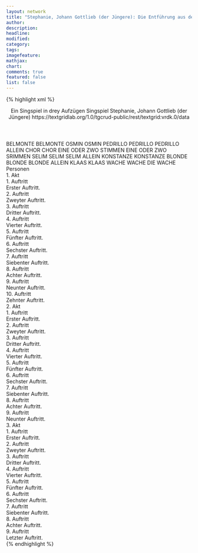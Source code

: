 ```yaml
---
layout: network
title: "Stephanie, Johann Gottlieb (der Jüngere): Die Entführung aus dem Serail (1782)"
author:
description:
headline:
modified:
category:
tags:
imagefeature:
mathjax:
chart:
comments: true
featured: false
list: false
---
```

{% highlight xml %}
<?xml-model href="https://raw.githubusercontent.com/DLiNa/project/master/rules/lina.rnc"?><?xml-model href="https://raw.githubusercontent.com/DLiNa/project/master/rules/lina.sch"?>
<play xmlns="http://lina.digital">
  <header>
    <title>Die Entführung aus dem Serail</title>
    <subtitle>Ein Singspiel in drey Aufzügen</subtitle>
    <genretitle>Singspiel</genretitle>
    <author>Stephanie, Johann Gottlieb (der Jüngere)</author>
    <date type="print"/>
    <date type="premiere" when="1782"/>
    <date type="written"/>
    <source>https://textgridlab.org/1.0/tgcrud-public/rest/textgrid:vrdk.0/data</source>
  </header>
  <personae>
    <character>
      <name>BELMONTE</name>
      <alias xml:id="belmonte">
        <name>BELMONTE</name>
      </alias>
    </character>
    <character>
      <name>OSMIN</name>
      <alias xml:id="osmin">
        <name>OSMIN</name>
      </alias>
    </character>
    <character>
      <name>PEDRILLO</name>
      <alias xml:id="pedrillo">
        <name>PEDRILLO</name>
      </alias>
      <alias xml:id="pedrillo_allein">
        <name>PEDRILLO ALLEIN</name>
      </alias>
    </character>
    <character>
      <name>CHOR</name>
      <alias xml:id="chor">
        <name>CHOR</name>
      </alias>
    </character>
    <character>
      <name>EINE ODER ZWO STIMMEN</name>
      <alias xml:id="eine_oder_zwo_srimmen">
        <name>EINE ODER ZWO SRIMMEN</name>
      </alias>
    </character>
    <character>
      <name>SELIM</name>
      <alias xml:id="selim">
        <name>SELIM</name>
      </alias>
      <alias xml:id="selim_allein">
        <name>SELIM ALLEIN</name>
      </alias>
    </character>
    <character>
      <name>KONSTANZE</name>
      <alias xml:id="konstanze">
        <name>KONSTANZE</name>
      </alias>
    </character>
    <character>
      <name>BLONDE</name>
      <alias xml:id="blonde">
        <name>BLONDE</name>
      </alias>
      <alias xml:id="blonde_allein">
        <name>BLONDE ALLEIN</name>
      </alias>
    </character>
    <character>
      <name>KLAAS</name>
      <alias xml:id="klaas">
        <name>KLAAS</name>
      </alias>
    </character>
    <character>
      <name>WACHE</name>
      <alias xml:id="wache">
        <name>WACHE</name>
      </alias>
      <alias xml:id="die_wache">
        <name>DIE WACHE</name>
      </alias>
    </character>
  </personae>
  <text>
    <div>
      <head>Personen</head>
    </div>
    <div>
      <head>1. Akt</head>
      <div>
        <head>1. Auftritt</head>
        <div>
          <head>Erster Auftritt.</head>
          <sp who="#belmonte">
            <amount n="1" unit="speech_acts"/>
            <amount n="54" unit="words"/>
            <amount n="9" unit="lines"/>
            <amount n="271" unit="chars"/>
          </sp>
        </div>
      </div>
      <div>
        <head>2. Auftritt</head>
        <div>
          <head>Zweyter Auftritt.</head>
          <sp who="#osmin">
            <amount n="19" unit="speech_acts"/>
            <amount n="224" unit="words"/>
            <amount n="44" unit="lines"/>
            <amount n="1242" unit="chars"/>
          </sp>
          <sp who="#belmonte">
            <amount n="19" unit="speech_acts"/>
            <amount n="159" unit="words"/>
            <amount n="27" unit="lines"/>
            <amount n="825" unit="chars"/>
          </sp>
        </div>
      </div>
      <div>
        <head>3. Auftritt</head>
        <div>
          <head>Dritter Auftritt.</head>
          <sp who="#osmin">
            <amount n="6" unit="speech_acts"/>
            <amount n="244" unit="words"/>
            <amount n="28" unit="lines"/>
            <amount n="1338" unit="chars"/>
          </sp>
          <sp who="#pedrillo">
            <amount n="5" unit="speech_acts"/>
            <amount n="69" unit="words"/>
            <amount n="4" unit="lines"/>
            <amount n="344" unit="chars"/>
          </sp>
        </div>
      </div>
      <div>
        <head>4. Auftritt</head>
        <div>
          <head>Vierter Auftritt.</head>
          <sp who="#pedrillo">
            <amount n="12" unit="speech_acts"/>
            <amount n="518" unit="words"/>
            <amount n="1" unit="lines"/>
            <amount n="2925" unit="chars"/>
          </sp>
          <sp who="#belmonte">
            <amount n="11" unit="speech_acts"/>
            <amount n="125" unit="words"/>
            <amount n="9" unit="lines"/>
            <amount n="632" unit="chars"/>
          </sp>
        </div>
      </div>
      <div>
        <head>5. Auftritt</head>
        <div>
          <head>Fünfter Auftritt.</head>
          <sp who="#belmonte">
            <amount n="1" unit="speech_acts"/>
            <amount n="74" unit="words"/>
            <amount n="14" unit="lines"/>
            <amount n="373" unit="chars"/>
          </sp>
          <sp who="#pedrillo">
            <amount n="1" unit="speech_acts"/>
            <amount n="13" unit="words"/>
            <amount n="1" unit="lines"/>
            <amount n="91" unit="chars"/>
          </sp>
        </div>
      </div>
      <div>
        <head>6. Auftritt</head>
        <div>
          <head>Sechster Auftritt.</head>
          <sp who="#chor #eine_oder_zwo_srimmen">
            <amount n="2" unit="speech_acts"/>
            <amount n="34" unit="words"/>
            <amount n="8" unit="lines"/>
            <amount n="206" unit="chars"/>
          </sp>
          <sp who="#eine_oder_zwo_srimmen">
            <amount n="1" unit="speech_acts"/>
            <amount n="24" unit="words"/>
            <amount n="8" unit="lines"/>
            <amount n="138" unit="chars"/>
          </sp>
        </div>
      </div>
      <div>
        <head>7. Auftritt</head>
        <div>
          <head>Siebenter Auftritt.</head>
          <sp who="#selim">
            <amount n="9" unit="speech_acts"/>
            <amount n="171" unit="words"/>
            <amount n="7" unit="lines"/>
            <amount n="911" unit="chars"/>
          </sp>
          <sp who="#konstanze">
            <amount n="9" unit="speech_acts"/>
            <amount n="208" unit="words"/>
            <amount n="16" unit="lines"/>
            <amount n="1098" unit="chars"/>
          </sp>
        </div>
      </div>
      <div>
        <head>8. Auftritt</head>
        <div>
          <head>Achter Auftritt.</head>
          <sp who="#selim">
            <amount n="3" unit="speech_acts"/>
            <amount n="75" unit="words"/>
            <amount n="1" unit="lines"/>
            <amount n="429" unit="chars"/>
          </sp>
          <sp who="#pedrillo">
            <amount n="2" unit="speech_acts"/>
            <amount n="46" unit="words"/>
            <amount n="1" unit="lines"/>
            <amount n="263" unit="chars"/>
          </sp>
          <sp who="#belmonte">
            <amount n="1" unit="speech_acts"/>
            <amount n="17" unit="words"/>
            <amount n="1" unit="lines"/>
            <amount n="97" unit="chars"/>
          </sp>
        </div>
      </div>
      <div>
        <head>9. Auftritt</head>
        <div>
          <head>Neunter Auftritt.</head>
          <sp who="#pedrillo">
            <amount n="4" unit="speech_acts"/>
            <amount n="138" unit="words"/>
            <amount n="1" unit="lines"/>
            <amount n="772" unit="chars"/>
          </sp>
          <sp who="#belmonte">
            <amount n="3" unit="speech_acts"/>
            <amount n="56" unit="words"/>
            <amount n="2" unit="lines"/>
            <amount n="261" unit="chars"/>
          </sp>
        </div>
      </div>
      <div>
        <head>10. Auftritt</head>
        <div>
          <head>Zehnter Auftritt.</head>
          <sp who="#osmin">
            <amount n="12" unit="speech_acts"/>
            <amount n="203" unit="words"/>
            <amount n="13" unit="lines"/>
            <amount n="1063" unit="chars"/>
          </sp>
          <sp who="#pedrillo">
            <amount n="6" unit="speech_acts"/>
            <amount n="50" unit="words"/>
            <amount n="6" unit="lines"/>
            <amount n="286" unit="chars"/>
          </sp>
          <sp who="#belmonte">
            <amount n="2" unit="speech_acts"/>
            <amount n="16" unit="words"/>
            <amount n="2" unit="lines"/>
            <amount n="94" unit="chars"/>
          </sp>
          <sp who="#belmonte #pedrillo">
            <amount n="5" unit="speech_acts"/>
            <amount n="28" unit="words"/>
            <amount n="6" unit="lines"/>
            <amount n="132" unit="chars"/>
          </sp>
        </div>
      </div>
    </div>
    <div>
      <head>2. Akt</head>
      <div>
        <head>1. Auftritt</head>
        <div>
          <head>Erster Auftritt.</head>
          <sp who="#blonde">
            <amount n="22" unit="speech_acts"/>
            <amount n="481" unit="words"/>
            <amount n="28" unit="lines"/>
            <amount n="2663" unit="chars"/>
          </sp>
          <sp who="#osmin">
            <amount n="21" unit="speech_acts"/>
            <amount n="347" unit="words"/>
            <amount n="23" unit="lines"/>
            <amount n="1802" unit="chars"/>
          </sp>
        </div>
      </div>
      <div>
        <head>2. Auftritt</head>
        <div>
          <head>Zweyter Auftritt.</head>
          <sp who="#blonde">
            <amount n="7" unit="speech_acts"/>
            <amount n="222" unit="words"/>
            <amount n="2" unit="lines"/>
            <amount n="1240" unit="chars"/>
          </sp>
          <sp who="#konstanze">
            <amount n="6" unit="speech_acts"/>
            <amount n="177" unit="words"/>
            <amount n="19" unit="lines"/>
            <amount n="995" unit="chars"/>
          </sp>
        </div>
      </div>
      <div>
        <head>3. Auftritt</head>
        <div>
          <head>Dritter Auftritt.</head>
          <sp who="#selim">
            <amount n="5" unit="speech_acts"/>
            <amount n="75" unit="words"/>
            <amount n="4" unit="lines"/>
            <amount n="389" unit="chars"/>
          </sp>
          <sp who="#konstanze">
            <amount n="5" unit="speech_acts"/>
            <amount n="209" unit="words"/>
            <amount n="18" unit="lines"/>
            <amount n="1122" unit="chars"/>
          </sp>
        </div>
      </div>
      <div>
        <head>4. Auftritt</head>
        <div>
          <head>Vierter Auftritt.</head>
          <sp who="#selim_allein">
            <amount n="1" unit="speech_acts"/>
            <amount n="83" unit="words"/>
            <amount n="431" unit="chars"/>
          </sp>
        </div>
      </div>
      <div>
        <head>5. Auftritt</head>
        <div>
          <head>Fünfter Auftritt.</head>
          <sp who="#blonde_allein">
            <amount n="1" unit="speech_acts"/>
            <amount n="88" unit="words"/>
            <amount n="464" unit="chars"/>
          </sp>
        </div>
      </div>
      <div>
        <head>6. Auftritt</head>
        <div>
          <head>Sechster Auftritt.</head>
          <sp who="#pedrillo">
            <amount n="10" unit="speech_acts"/>
            <amount n="214" unit="words"/>
            <amount n="4" unit="lines"/>
            <amount n="1221" unit="chars"/>
          </sp>
          <sp who="#blonde">
            <amount n="10" unit="speech_acts"/>
            <amount n="132" unit="words"/>
            <amount n="15" unit="lines"/>
            <amount n="793" unit="chars"/>
          </sp>
        </div>
      </div>
      <div>
        <head>7. Auftritt</head>
        <div>
          <head>Siebenter Auftritt.</head>
          <sp who="#pedrillo_allein">
            <amount n="1" unit="speech_acts"/>
            <amount n="79" unit="words"/>
            <amount n="11" unit="lines"/>
            <amount n="424" unit="chars"/>
          </sp>
        </div>
      </div>
      <div>
        <head>8. Auftritt</head>
        <div>
          <head>Achter Auftritt.</head>
          <sp who="#osmin">
            <amount n="14" unit="speech_acts"/>
            <amount n="291" unit="words"/>
            <amount n="12" unit="lines"/>
            <amount n="1325" unit="chars"/>
          </sp>
          <sp who="#pedrillo">
            <amount n="14" unit="speech_acts"/>
            <amount n="456" unit="words"/>
            <amount n="11" unit="lines"/>
            <amount n="2466" unit="chars"/>
          </sp>
          <sp who="#osmin #pedrillo">
            <amount n="2" unit="speech_acts"/>
            <amount n="27" unit="words"/>
            <amount n="7" unit="lines"/>
            <amount n="143" unit="chars"/>
          </sp>
        </div>
      </div>
      <div>
        <head>9. Auftritt</head>
        <div>
          <head>Neunter Auftritt.</head>
          <sp who="#pedrillo">
            <amount n="9" unit="speech_acts"/>
            <amount n="197" unit="words"/>
            <amount n="10" unit="lines"/>
            <amount n="1040" unit="chars"/>
          </sp>
          <sp who="#belmonte">
            <amount n="14" unit="speech_acts"/>
            <amount n="235" unit="words"/>
            <amount n="36" unit="lines"/>
            <amount n="1277" unit="chars"/>
          </sp>
          <sp who="#konstanze">
            <amount n="16" unit="speech_acts"/>
            <amount n="217" unit="words"/>
            <amount n="33" unit="lines"/>
            <amount n="1101" unit="chars"/>
          </sp>
          <sp who="#blonde">
            <amount n="8" unit="speech_acts"/>
            <amount n="94" unit="words"/>
            <amount n="15" unit="lines"/>
            <amount n="472" unit="chars"/>
          </sp>
          <sp who="#pedrillo #belmonte #konstanze #blonde">
            <amount n="1" unit="speech_acts"/>
            <amount n="20" unit="words"/>
            <amount n="4" unit="lines"/>
            <amount n="123" unit="chars"/>
          </sp>
          <sp who="#belmonte #pedrillo">
            <amount n="1" unit="speech_acts"/>
            <amount n="37" unit="words"/>
            <amount n="8" unit="lines"/>
            <amount n="206" unit="chars"/>
          </sp>
          <sp who="#pedrillo #belmonte">
            <amount n="1" unit="speech_acts"/>
            <amount n="4" unit="words"/>
            <amount n="2" unit="lines"/>
            <amount n="24" unit="chars"/>
          </sp>
          <sp who="#konstanze #blonde">
            <amount n="1" unit="speech_acts"/>
            <amount n="4" unit="words"/>
            <amount n="2" unit="lines"/>
            <amount n="24" unit="chars"/>
          </sp>
          <sp who="#pedrillo #belmonte #konstanze #blonde">
            <amount n="1" unit="speech_acts"/>
            <amount n="25" unit="words"/>
            <amount n="5" unit="lines"/>
            <amount n="132" unit="chars"/>
          </sp>
        </div>
      </div>
    </div>
    <div>
      <head>3. Akt</head>
      <div>
        <head>1. Auftritt</head>
        <div>
          <head>Erster Auftritt.</head>
          <sp who="#pedrillo">
            <amount n="4" unit="speech_acts"/>
            <amount n="128" unit="words"/>
            <amount n="689" unit="chars"/>
          </sp>
          <sp who="#klaas">
            <amount n="3" unit="speech_acts"/>
            <amount n="53" unit="words"/>
            <amount n="2" unit="lines"/>
            <amount n="265" unit="chars"/>
          </sp>
        </div>
      </div>
      <div>
        <head>2. Auftritt</head>
        <div>
          <head>Zweyter Auftritt.</head>
          <sp who="#pedrillo">
            <amount n="3" unit="speech_acts"/>
            <amount n="101" unit="words"/>
            <amount n="1" unit="lines"/>
            <amount n="535" unit="chars"/>
          </sp>
          <sp who="#belmonte">
            <amount n="3" unit="speech_acts"/>
            <amount n="14" unit="words"/>
            <amount n="3" unit="lines"/>
            <amount n="86" unit="chars"/>
          </sp>
        </div>
      </div>
      <div>
        <head>3. Auftritt</head>
        <div>
          <head>Dritter Auftritt.</head>
          <sp who="#belmonte">
            <amount n="1" unit="speech_acts"/>
            <amount n="75" unit="words"/>
            <amount n="6" unit="lines"/>
            <amount n="395" unit="chars"/>
          </sp>
        </div>
      </div>
      <div>
        <head>4. Auftritt</head>
        <div>
          <head>Vierter Auftritt.</head>
          <sp who="#pedrillo">
            <amount n="10" unit="speech_acts"/>
            <amount n="425" unit="words"/>
            <amount n="24" unit="lines"/>
            <amount n="2256" unit="chars"/>
          </sp>
          <sp who="#belmonte">
            <amount n="7" unit="speech_acts"/>
            <amount n="55" unit="words"/>
            <amount n="7" unit="lines"/>
            <amount n="298" unit="chars"/>
          </sp>
          <sp who="#konstanze">
            <amount n="2" unit="speech_acts"/>
            <amount n="23" unit="words"/>
            <amount n="1" unit="lines"/>
            <amount n="123" unit="chars"/>
          </sp>
        </div>
      </div>
      <div>
        <head>5. Auftritt</head>
        <div>
          <head>Fünfter Auftritt.</head>
          <sp who="#osmin">
            <amount n="15" unit="speech_acts"/>
            <amount n="344" unit="words"/>
            <amount n="19" unit="lines"/>
            <amount n="1934" unit="chars"/>
          </sp>
          <sp who="#blonde">
            <amount n="1" unit="speech_acts"/>
            <amount n="6" unit="words"/>
            <amount n="1" unit="lines"/>
            <amount n="38" unit="chars"/>
          </sp>
          <sp who="#pedrillo">
            <amount n="4" unit="speech_acts"/>
            <amount n="65" unit="words"/>
            <amount n="3" unit="lines"/>
            <amount n="371" unit="chars"/>
          </sp>
          <sp who="#pedrillo #blonde">
            <amount n="1" unit="speech_acts"/>
            <amount n="9" unit="words"/>
            <amount n="1" unit="lines"/>
            <amount n="47" unit="chars"/>
          </sp>
          <sp who="#wache">
            <amount n="4" unit="speech_acts"/>
            <amount n="26" unit="words"/>
            <amount n="4" unit="lines"/>
            <amount n="146" unit="chars"/>
          </sp>
          <sp who="#belmonte">
            <amount n="2" unit="speech_acts"/>
            <amount n="38" unit="words"/>
            <amount n="1" unit="lines"/>
            <amount n="190" unit="chars"/>
          </sp>
          <sp who="#konstanze">
            <amount n="1" unit="speech_acts"/>
            <amount n="3" unit="words"/>
            <amount n="1" unit="lines"/>
            <amount n="18" unit="chars"/>
          </sp>
          <sp who="#belmonte #konstanze">
            <amount n="1" unit="speech_acts"/>
            <amount n="6" unit="words"/>
            <amount n="1" unit="lines"/>
            <amount n="38" unit="chars"/>
          </sp>
        </div>
      </div>
      <div>
        <head>6. Auftritt</head>
        <div>
          <head>Sechster Auftritt.</head>
          <sp who="#selim">
            <amount n="9" unit="speech_acts"/>
            <amount n="228" unit="words"/>
            <amount n="5" unit="lines"/>
            <amount n="1277" unit="chars"/>
          </sp>
          <sp who="#osmin">
            <amount n="4" unit="speech_acts"/>
            <amount n="127" unit="words"/>
            <amount n="2" unit="lines"/>
            <amount n="669" unit="chars"/>
          </sp>
          <sp who="#konstanze">
            <amount n="2" unit="speech_acts"/>
            <amount n="61" unit="words"/>
            <amount n="1" unit="lines"/>
            <amount n="315" unit="chars"/>
          </sp>
          <sp who="#belmonte">
            <amount n="3" unit="speech_acts"/>
            <amount n="78" unit="words"/>
            <amount n="2" unit="lines"/>
            <amount n="423" unit="chars"/>
          </sp>
        </div>
      </div>
      <div>
        <head>7. Auftritt</head>
        <div>
          <head>Siebenter Auftritt.</head>
          <sp who="#belmonte">
            <amount n="4" unit="speech_acts"/>
            <amount n="50" unit="words"/>
            <amount n="10" unit="lines"/>
            <amount n="303" unit="chars"/>
          </sp>
          <sp who="#konstanze">
            <amount n="4" unit="speech_acts"/>
            <amount n="57" unit="words"/>
            <amount n="10" unit="lines"/>
            <amount n="316" unit="chars"/>
          </sp>
          <sp who="#belmonte #konstanze">
            <amount n="4" unit="speech_acts"/>
            <amount n="59" unit="words"/>
            <amount n="11" unit="lines"/>
            <amount n="300" unit="chars"/>
          </sp>
        </div>
      </div>
      <div>
        <head>8. Auftritt</head>
        <div>
          <head>Achter Auftritt.</head>
          <sp who="#pedrillo">
            <amount n="2" unit="speech_acts"/>
            <amount n="105" unit="words"/>
            <amount n="605" unit="chars"/>
          </sp>
          <sp who="#blonde">
            <amount n="1" unit="speech_acts"/>
            <amount n="16" unit="words"/>
            <amount n="1" unit="lines"/>
            <amount n="83" unit="chars"/>
          </sp>
        </div>
      </div>
      <div>
        <head>9. Auftritt</head>
        <div>
          <head>Letzter Auftritt.</head>
          <sp who="#selim">
            <amount n="7" unit="speech_acts"/>
            <amount n="217" unit="words"/>
            <amount n="2" unit="lines"/>
            <amount n="1242" unit="chars"/>
          </sp>
          <sp who="#belmonte">
            <amount n="2" unit="speech_acts"/>
            <amount n="73" unit="words"/>
            <amount n="6" unit="lines"/>
            <amount n="387" unit="chars"/>
          </sp>
          <sp who="#konstanze">
            <amount n="2" unit="speech_acts"/>
            <amount n="42" unit="words"/>
            <amount n="6" unit="lines"/>
            <amount n="230" unit="chars"/>
          </sp>
          <sp who="#pedrillo">
            <amount n="2" unit="speech_acts"/>
            <amount n="57" unit="words"/>
            <amount n="5" unit="lines"/>
            <amount n="282" unit="chars"/>
          </sp>
          <sp who="#osmin">
            <amount n="4" unit="speech_acts"/>
            <amount n="84" unit="words"/>
            <amount n="15" unit="lines"/>
            <amount n="484" unit="chars"/>
          </sp>
          <sp who="#selim #belmonte #konstanze #pedrillo #osmin #blonde #die_wache">
            <amount n="2" unit="speech_acts"/>
            <amount n="39" unit="words"/>
            <amount n="7" unit="lines"/>
            <amount n="212" unit="chars"/>
          </sp>
          <sp who="#blonde">
            <amount n="1" unit="speech_acts"/>
            <amount n="43" unit="words"/>
            <amount n="6" unit="lines"/>
            <amount n="207" unit="chars"/>
          </sp>
          <sp who="#die_wache">
            <amount n="1" unit="speech_acts"/>
            <amount n="18" unit="words"/>
            <amount n="4" unit="lines"/>
            <amount n="104" unit="chars"/>
          </sp>
        </div>
      </div>
    </div>
  </text>
</play>
{% endhighlight %}